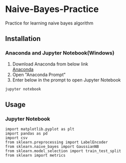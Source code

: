 # Naive-Bayes-Practice
Practice for learning naive bayes algorithm
## Installation
### Anaconda and Jupyter Notebook(Windows)
1. Download Anaconda from below link
<br>[Anaconda](https://www.anaconda.com/products/individual)
2. Open "Anaconda Prompt"
3. Enter below in the prompt to open Jupyter Notebook
```bash
jupyter notebook
```
## Usage
### Jupyter Notebook
```jupyternotebook
import matplotlib.pyplot as plt
import pandas as pd
import csv
from sklearn.preprocessing import LabelEncoder
from sklearn.naive_bayes import GaussianNB
from sklearn.model_selection import train_test_split
from sklearn import metrics
```
